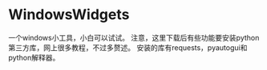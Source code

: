 # WindowsWidgets
一个windows小工具，小白可以试试。
注意，这里下载后有些功能要安装python第三方库，网上很多教程，不过多赘述。
安装的库有requests，pyautogui和python解释器。
